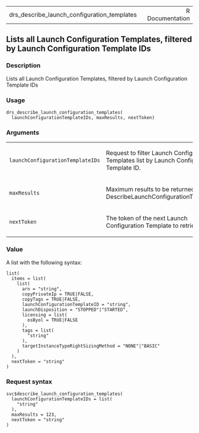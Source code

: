<table style="width: 100%;">
<tbody>
<tr class="odd">
<td>drs_describe_launch_configuration_templates</td>
<td style="text-align: right;">R Documentation</td>
</tr>
</tbody>
</table>

## Lists all Launch Configuration Templates, filtered by Launch Configuration Template IDs

### Description

Lists all Launch Configuration Templates, filtered by Launch
Configuration Template IDs

### Usage

    drs_describe_launch_configuration_templates(
      launchConfigurationTemplateIDs, maxResults, nextToken)

### Arguments

<table>
<colgroup>
<col style="width: 35%" />
<col style="width: 65%" />
</colgroup>
<tbody>
<tr class="odd">
<td><code
id="drs_describe_launch_configuration_templates_:_launchConfigurationTemplateIDs">launchConfigurationTemplateIDs</code></td>
<td><p>Request to filter Launch Configuration Templates list by Launch
Configuration Template ID.</p></td>
</tr>
<tr class="even">
<td><code
id="drs_describe_launch_configuration_templates_:_maxResults">maxResults</code></td>
<td><p>Maximum results to be returned in
DescribeLaunchConfigurationTemplates.</p></td>
</tr>
<tr class="odd">
<td><code
id="drs_describe_launch_configuration_templates_:_nextToken">nextToken</code></td>
<td><p>The token of the next Launch Configuration Template to
retrieve.</p></td>
</tr>
</tbody>
</table>

### Value

A list with the following syntax:

    list(
      items = list(
        list(
          arn = "string",
          copyPrivateIp = TRUE|FALSE,
          copyTags = TRUE|FALSE,
          launchConfigurationTemplateID = "string",
          launchDisposition = "STOPPED"|"STARTED",
          licensing = list(
            osByol = TRUE|FALSE
          ),
          tags = list(
            "string"
          ),
          targetInstanceTypeRightSizingMethod = "NONE"|"BASIC"
        )
      ),
      nextToken = "string"
    )

### Request syntax

    svc$describe_launch_configuration_templates(
      launchConfigurationTemplateIDs = list(
        "string"
      ),
      maxResults = 123,
      nextToken = "string"
    )

